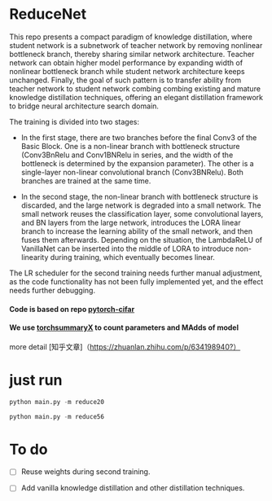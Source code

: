 # ReduceNet
This repo presents a compact paradigm of knowledge distillation, where student network is a subnetwork of teacher network by removing nonlinear bottleneck branch, thereby sharing similar network architecture. Teacher network can obtain higher model performance by expanding width of nonlinear bottleneck branch while student network architecture keeps unchanged. Finally, the goal of such pattern is to transfer ability from teacher network to student network combing combing existing and mature knowledge distillation techniques, offering an elegant distillation framework to bridge neural architecture search domain.

The training is divided into two stages: 

* In the first stage, there are two branches before the final Conv3 of the Basic Block. One is a non-linear branch with bottleneck structure (Conv3BnRelu and Conv1BNRelu in series, and the width of the bottleneck is determined by the expansion parameter). The other is a single-layer non-linear convolutional branch (Conv3BNRelu). Both branches are trained at the same time.

* In the second stage, the non-linear branch with bottleneck structure is discarded, and the large network is degraded into a small network. The small network reuses the classification layer, some convolutional layers, and BN layers from the large network, introduces the LORA linear branch to increase the learning ability of the small network, and then fuses them afterwards. Depending on the situation, the LambdaReLU of VanillaNet can be inserted into the middle of LORA to introduce non-linearity during training, which eventually becomes linear.

The LR scheduler for the second training needs further manual adjustment, as the code functionality has not been fully implemented yet, and the effect needs further debugging.

#### Code is based on repo [pytorch-cifar](https://github.com/kuangliu/pytorch-cifar)

#### We use [torchsummaryX](https://github.com/nmhkahn/torchsummaryX) to count parameters and MAdds of model

more detail [知乎文章]（https://zhuanlan.zhihu.com/p/634198940?）




# just run
```python
python main.py -m reduce20
```
```python
python main.py -m reduce56
```



# To do
- [ ] Reuse weights during second training.
- [ ] Add vanilla knowledge distillation and other distillation techniques.








